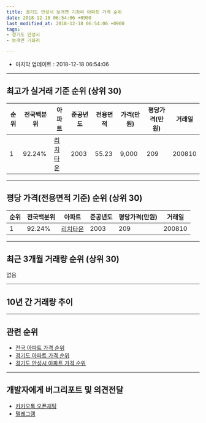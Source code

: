```yaml
---
title: 경기도 안성시 보개면 기좌리 아파트 가격 순위
date: 2018-12-18 06:54:06 +0900
last_modified_at: 2018-12-18 06:54:06 +0900
tags:
- 경기도 안성시
- 보개면 기좌리

---
```


* 마지막 업데이트 : 2018-12-18 06:54:06

---

## 최고가 실거래 기준 순위 (상위 30)


|순위|전국백분위|아파트|준공년도|전용면적|가격(만원)|평당가격(만원)|거래일|
|---|---|---|---|---|---|---|---|
|1|92.24%|[리치타운](https://search.naver.com/search.naver?query=%EA%B2%BD%EA%B8%B0%EB%8F%84+%EC%95%88%EC%84%B1%EC%8B%9C+%EB%B3%B4%EA%B0%9C%EB%A9%B4+%EA%B8%B0%EC%A2%8C%EB%A6%AC+%EB%A6%AC%EC%B9%98%ED%83%80%EC%9A%B4)|2003|55.23|9,000|209|200810|


---

## 평당 가격(전용면적 기준) 순위 (상위 30)


|순위|전국백분위|아파트|준공년도|평당가격(만원)|거래일|
|---|---|---|---|---|---|
|1|92.24%|[리치타운](https://search.naver.com/search.naver?query=%EA%B2%BD%EA%B8%B0%EB%8F%84+%EC%95%88%EC%84%B1%EC%8B%9C+%EB%B3%B4%EA%B0%9C%EB%A9%B4+%EA%B8%B0%EC%A2%8C%EB%A6%AC+%EB%A6%AC%EC%B9%98%ED%83%80%EC%9A%B4)|2003|209|200810|


---

## 최근 3개월 거래량 순위 (상위 30)

없음

---

## 10년 간 거래량 추이


<div style="width:100%;">
    <canvas id="deal_progress" height="250"></canvas>
</div>

<script>
new Chart(document.getElementById("deal_progress"), {
    type: 'line',
    data: {
        labels: ['200812','200901','200902','200903','200904','200905','200906','200907','200908','200909','200910','200911','200912','201001','201002','201003','201004','201005','201006','201007','201008','201009','201010','201011','201012','201101','201102','201103','201104','201105','201106','201107','201108','201109','201110','201111','201112','201201','201202','201203','201204','201205','201206','201207','201208','201209','201210','201211','201212','201301','201302','201303','201304','201305','201306','201307','201308','201309','201310','201311','201312','201401','201402','201403','201404','201405','201406','201407','201408','201409','201410','201411','201412','201501','201502','201503','201504','201505','201506','201507','201508','201509','201510','201511','201512','201601','201602','201603','201604','201605','201606','201607','201608','201609','201610','201611','201612','201701','201702','201703','201704','201705','201706','201707','201708','201709','201710','201711','201712','201801','201802','201803','201804','201805','201806','201807','201808','201809','201810','201811','201812'],
        datasets: [{
            label: '실거래 수',
            pointRadius: 1,
            data: [1, 0, 0, 2, 2, 0, 1, 9, 7, 2, 1, 1, 0, 0, 2, 3, 0, 1, 2, 2, 0, 1, 4, 2, 0, 2, 0, 3, 0, 2, 3, 7, 2, 2, 4, 5, 3, 2, 1, 3, 4, 4, 3, 5, 1, 3, 2, 2, 1, 0, 1, 1, 2, 2, 1, 3, 2, 2, 2, 1, 1, 1, 2, 2, 0, 0, 4, 2, 2, 1, 3, 4, 2, 5, 2, 3, 1, 6, 0, 1, 2, 0, 5, 2, 4, 1, 1, 1, 1, 0, 2, 0, 0, 1, 2, 2, 0, 0, 0, 1, 2, 0, 0, 2, 3, 4, 2, 4, 1, 1, 1, 0, 1, 1, 3, 2, 1, 0, 0, 0, 0],
            borderColor: "rgba(255, 201, 14, 1)",
            backgroundColor: "rgba(255, 201, 14, 0.5)",
            fill: true,
        }]
    },
    options: {
        responsive: true,
        title: {
            display: true,
            text: '10년간 거래량 추이'
        },
        tooltips: {
            mode: 'index',
            intersect: false,
        },
        hover: {
            mode: 'nearest',
            intersect: true
        },
        scales: {
            xAxes: [{
                display: true,
                scaleLabel: {
                    display: true,
                    labelString: '년/월'
                }
            }],
            yAxes: [{
                display: true,
                ticks: {
                    suggestedMin: 0,
                },
                scaleLabel: {
                    display: true,
                    labelString: '실거래 수'
                }
            }]
        }
    }
});

</script>


---

## 관련 순위

- [전국 아파트 가격 순위](https://inasie.github.io/apt-ranking/전국)
- [경기도 아파트 가격 순위](https://inasie.github.io/apt-ranking/경기도)
- [경기도 안성시 아파트 가격 순위](https://inasie.github.io/apt-ranking/경기도-안성시)


---

## 개발자에게 버그리포트 및 의견전달

- [카카오톡 오픈채팅](https://open.kakao.com/o/gLJUAP4)
- [텔레그램](https://t.me/inasie)

